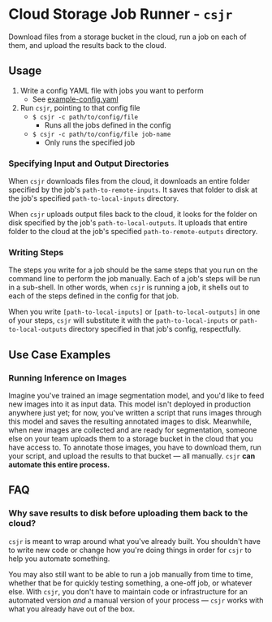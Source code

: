 # Cloud Storage Job Runner - `csjr`

Download files from a storage bucket in the cloud, run a job on each of them, and upload the results back to the cloud.

## Usage

1. Write a config YAML file with jobs you want to perform
   - See [example-config.yaml](example-config.yaml)
1. Run `csjr`, pointing to that config file
   - `$ csjr -c path/to/config/file`
     - Runs all the jobs defined in the config
   - `$ csjr -c path/to/config/file job-name`
     - Only runs the specified job

### Specifying Input and Output Directories

When `csjr` downloads files from the cloud, it downloads an entire folder specified by the job's `path-to-remote-inputs`. It saves that folder to disk at the job's specified `path-to-local-inputs` directory.

When `csjr` uploads output files back to the cloud, it looks for the folder on disk specified by the job's `path-to-local-outputs`. It uploads that entire folder to the cloud at the job's specified `path-to-remote-outputs` directory.

### Writing Steps

The steps you write for a job should be the same steps that you run on the command line to perform the job manually. Each of a job's steps will be run in a sub-shell. In other words, when `csjr` is running a job, it shells out to each of the steps defined in the config for that job.

When you write `[path-to-local-inputs]` or `[path-to-local-outputs]` in one of your steps, `csjr` will substitute it with the `path-to-local-inputs` or `path-to-local-outputs` directory specified in that job's config, respectfully.

## Use Case Examples

### Running Inference on Images

Imagine you've trained an image segmentation model, and you'd like to feed new images into it as input data. This model isn't deployed in production anywhere just yet; for now, you've written a script that runs images through this model and saves the resulting annotated images to disk. Meanwhile, when new images are collected and are ready for segmentation, someone else on your team uploads them to a storage bucket in the cloud that you have access to. To annotate those images, you have to download them, run your script, and upload the results to that bucket — all manually. `csjr` **can automate this entire process.**

## FAQ

### Why save results to disk before uploading them back to the cloud?

`csjr` is meant to wrap around what you've already built. You shouldn't have to write new code or change how you're doing things in order for `csjr` to help you automate something.

You may also still want to be able to run a job manually from time to time, whether that be for quickly testing something, a one-off job, or whatever else. With `csjr`, you don't have to maintain code or infrastructure for an automated version _and_ a manual version of your process — `csjr` works with what you already have out of the box.
